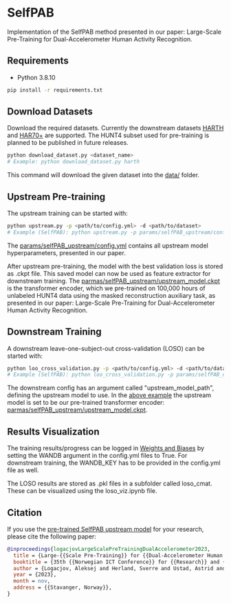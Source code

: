 # SelfPAB
Implementation of the SelfPAB method presented in our paper: Large-Scale Pre-Training for Dual-Accelerometer Human Activity Recognition.

## Requirements
- Python 3.8.10
```bash
pip install -r requirements.txt
```

## Download Datasets
Download the required datasets. Currently the downstream datasets [HARTH](https://archive.ics.uci.edu/dataset/779/harth) and [HAR70+](https://archive.ics.uci.edu/dataset/780/har70) are supported. The HUNT4 subset used for pre-training is planned to be published in future releases.
```bash
python download_dataset.py <dataset_name>
# Example: python download_dataset.py harth
```
This command will download the given dataset into the [data/](https://github.com/ntnu-ai-lab/SelfPAB/tree/main/data) folder.

## Upstream Pre-training
The upstream training can be started with:
```bash
python upstream.py -p <path/to/config.yml> -d <path/to/dataset>
# Example (SelfPAB): python upstream.py -p params/selfPAB_upstream/config.yml -d data/hunt4/
```
The [params/selfPAB_upstream/config.yml](https://github.com/ntnu-ai-lab/SelfPAB/blob/main/params/selfPAB_upstream/config.yml) contains all upstream model hyperparameters, presented in our paper.

After upstream pre-training, the model with the best validation loss is stored as .ckpt file. This saved model can now be used as feature extractor for downstream training. The [parmas/selfPAB_upstream/upstream_model.ckpt](https://github.com/ntnu-ai-lab/SelfPAB/blob/main/params/selfPAB_upstream/upstream_model.ckpt) is the transformer encoder, which we pre-trained on 100,000 hours of unlabeled HUNT4 data using the masked reconstruction auxiliary task, as presented in our paper: Large-Scale Pre-Training for Dual-Accelerometer Human Activity Recognition.

## Downstream Training
A downstream leave-one-subject-out cross-validation (LOSO) can be started with:
```bash
python loo_cross_validation.py -p <path/to/config.yml> -d <path/to/dataset>
# Example (SelfPAB): python loo_cross_validation.py -p params/selfPAB_downstream_harth/config.yml -d data/harth/
```
The downstream config has an argument called "upstream_model_path", defining the upstream model to use. In the [above example](https://github.com/ntnu-ai-lab/SelfPAB/blob/main/params/selfPAB_downstream_harth/config.yml) the upstream model is set to be our pre-trained transformer encoder: [parmas/selfPAB_upstream/upstream_model.ckpt](https://github.com/ntnu-ai-lab/SelfPAB/blob/main/params/selfPAB_upstream/upstream_model.ckpt).

## Results Visualization
The training results/progress can be logged in [Weights and Biases](https://wandb.ai/) by setting the WANDB argument in the config.yml files to True. For downstream training, the WANDB_KEY has to be provided in the config.yml file as well.

The LOSO results are stored as .pkl files in a subfolder called loso_cmat. These can be visualized using the loso_viz.ipynb file.

## Citation
If you use the [pre-trained SelfPAB upstream model](https://github.com/ntnu-ai-lab/SelfPAB/blob/main/params/selfPAB_upstream/upstream_model.ckpt) for your research, please cite the following paper:
```bibtex
@inproceedings{logacjovLargeScalePreTrainingDualAccelerometer2023,
  title = {Large-{{Scale Pre-Training}} for {{Dual-Accelerometer Human Activity Recognition}}},
  booktitle = {35th {{Norwegian ICT Conference}} for {{Research}} and {{Education}}, {{Accepted}} for Publication},
  author = {Logacjov, Aleksej and Herland, Sverre and Ustad, Astrid and Bach, Kerstin},
  year = {2023},
  month = nov,
  address = {{Stavanger, Norway}},
}
```
